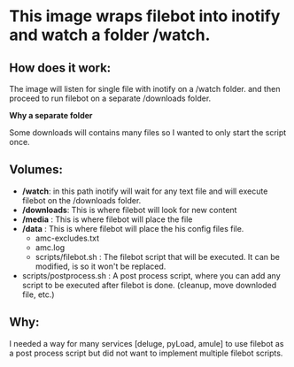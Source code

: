 This image wraps filebot into inotify and watch a folder /watch.
===============================================
How does it work:
---------------------
The image will listen for single file with inotify on a /watch folder. and then proceed to run filebot on a separate /downloads folder.

**Why a separate folder**

Some downloads will contains many files so I wanted to only start the script once.

Volumes:
-----------

* **/watch**: in this path inotify will wait for any text file and will execute filebot  on the /downloads folder.
* **/downloads**: This is where filebot will look for new content
* **/media** : This is where filebot will place the file
* **/data** : This is where filebot will place the his config files file.
  * amc-excludes.txt
  * amc.log
  * scripts/filebot.sh : The filebot script that will be executed. It can be modified, is so it won't be replaced.
 *  scripts/postprocess.sh : A post process script, where you can add any script to be executed after filebot is done. (cleanup, move downloded file, etc.)

Why:
-----
I needed a way for many services [deluge, pyLoad, amule] to use filebot as a post process script but did not want to implement multiple filebot scripts.
